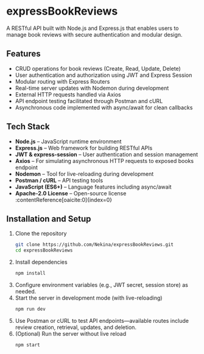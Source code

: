 # expressBookReviews

A RESTful API built with Node.js and Express.js that enables users to manage book reviews with secure authentication and modular design.

## Features

- CRUD operations for book reviews (Create, Read, Update, Delete)  
- User authentication and authorization using JWT and Express Session  
- Modular routing with Express Routers  
- Real-time server updates with Nodemon during development  
- External HTTP requests handled via Axios  
- API endpoint testing facilitated through Postman and cURL  
- Asynchronous code implemented with async/await for clean callbacks

## Tech Stack

- **Node.js** – JavaScript runtime environment  
- **Express.js** – Web framework for building RESTful APIs  
- **JWT & express-session** – User authentication and session management  
- **Axios** – For simulating asynchronous HTTP requests to exposed books endpoint  
- **Nodemon** – Tool for live-reloading during development  
- **Postman / cURL** – API testing tools  
- **JavaScript (ES6+)** – Language features including async/await  
- **Apache-2.0 License** – Open-source license :contentReference[oaicite:0]{index=0}

## Installation and Setup

1. Clone the repository
   ```bash
   git clone https://github.com/Nekina/expressBookReviews.git
   cd expressBookReviews
2. Install dependencies
   ```bash
   npm install
3. Configure environment variables (e.g., JWT secret, session store) as needed.  
4. Start the server in development mode (with live-reloading)
   ```bash
   npm run dev
5. Use Postman or cURL to test API endpoints—available routes include review creation, retrieval, updates, and deletion.  
6. (Optional) Run the server without live reload
   ```bash
   npm start
